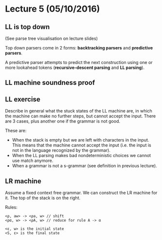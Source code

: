 # Lecture 5 (05/10/2016)

## LL is top down

(See parse tree visualisation on lecture slides)

Top down parsers come in 2 forms: **backtracking parsers** and **predictive parsers**.

A predictive parser attempts to predict the next construction using one or more lookahead tokens (**recursive-descent parsing** and **LL parsing**).

## LL machine soundness proof

## LL exercise

Describe in general what the stuck states of the LL machine are, in which the machine can make no further steps, but cannot accept the input.
There are 3 cases, plus another one if the grammar is not good.

These are:

- When the stack is empty but we are left with characters in the input. This means that the machine cannot accept the input (i.e. the input is not in the language recognized by the grammar).
- When the LL parsing makes bad nondeterministic choices we cannot use match anymore.
- When a grammar is not a s-grammar (see definition in previous lecture).

## LR machine

Assume a fixed context free grammar. We can construct the LR machine for it.
The top of the stack is on the right.

Rules:

```
<ρ, aw> -> <ρa, w> // shift
<ρα, w> -> <ρA, w> // reduce for rule A -> α
```

```
<ε, w> is the initial state
<S, ε> is the final state
```
